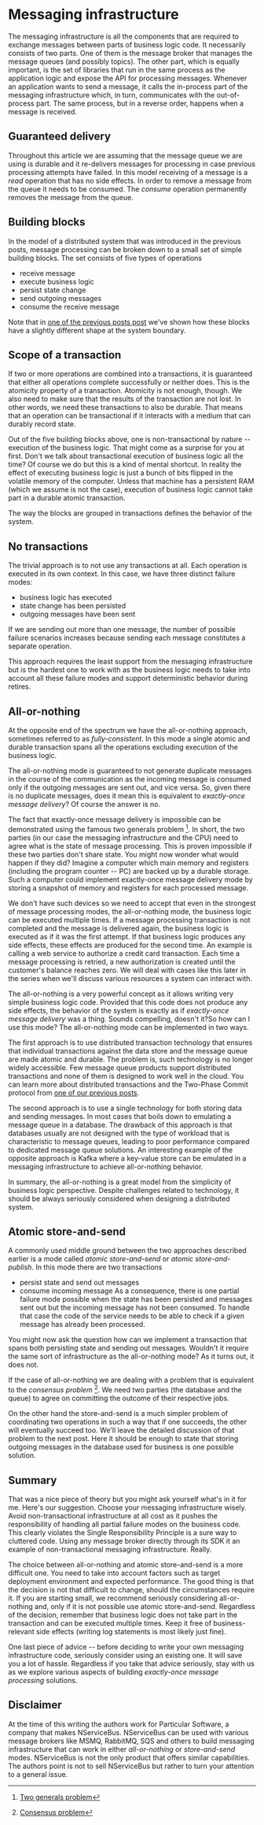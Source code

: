 # Messaging infrastructure

The messaging infrastructure is all the components that are required to exchange messages between parts of business logic code. It necessarily consists of two parts. One of them is the message broker that manages the message queues (and possibly topics). The other part, which is equally important, is the set of libraries that run in the same process as the application logic and expose the API for processing messages. Whenever an application wants to send a message, it calls the in-process part of the messaging infrastructure which, in turn, communicates with the out-of-process part. The same process, but in a reverse order, happens when a message is received.

## Guaranteed delivery

Throughout this article we are assuming that the message queue we are using is durable and it re-delivers messages for processing in case previous processing attempts have failed. In this model receiving of a message is a *read* operation that has no side effects. In order to remove a message from the queue it needs to be consumed. The *consume* operation permanently removes the message from the queue.

## Building blocks

In the model of a distributed system that was introduced in the previous posts, message processing can be broken down to a small set of simple building blocks. The set consists of five types of operations
- receive message
- execute business logic
- persist state change
- send outgoing messages
- consume the receive message 

Note that in [one of the previous posts post](/posts/sync-async-boundary) we've shown how these blocks have a slightly different shape at the system boundary. 

## Scope of a transaction

If two or more operations are combined into a transactions, it is guaranteed that either all operations complete successfully or neither does. This is the atomicity property of a transaction. Atomicity is not enough, though. We also need to make sure that the results of the transaction are not lost. In other words, we need these transactions to also be durable. That means that an operation can be transactional if it interacts with a medium that can durably record state. 

Out of the five building blocks above, one is non-transactional by nature -- execution of the business logic. That might come as a surprise for you at first. Don't we talk about transactional execution of business logic all the time? Of course we do but this is a kind of mental shortcut. In reality the effect of executing business logic is just a bunch of bits flipped in the volatile memory of the computer. Unless that machine has a persistent RAM (which we assume is not the case), execution of business logic cannot take part in a durable atomic transaction.

The way the blocks are grouped in transactions defines the behavior of the system.

## No transactions

The trivial approach is to not use any transactions at all. Each operation is executed in its own context. In this case, we have three distinct failure modes:
- business logic has executed
- state change has been persisted
- outgoing messages have been sent

If we are sending out more than one message, the number of possible failure scenarios increases because sending each message constitutes a separate operation. 

This approach requires the least support from the messaging infrastructure but is the hardest one to work with as the business logic needs to take into account all these failure modes and support deterministic behavior during retires.

## All-or-nothing

At the opposite end of the spectrum we have the all-or-nothing approach, sometimes referred to as *fully-consistent*. In this mode a single atomic and durable transaction spans all the operations excluding execution of the business logic.

The all-or-nothing mode is guaranteed to not generate duplicate messages in the course of the communication as the incoming message is consumed only if the outgoing messages are sent out, and vice versa. So, given there is no duplicate messages, does it mean this is equivalent to *exactly-once message delivery*? Of course the answer is no. 

The fact that exactly-once message delivery is impossible can be demonstrated using the famous two generals problem [^1]. In short, the two parties (in our case the messaging infrastructure and the CPU) need to agree what is the state of message processing. This is proven impossible if these two parties don't share state. You might now wonder what would happen if they did? Imagine a computer which main memory and registers (including the program counter -- PC) are backed up by a durable storage. Such a computer could implement exactly-once message delivery mode by storing a snapshot of memory and registers for each processed message.

We don't have such devices so we need to accept that even in the strongest of message processing modes, the all-or-nothing mode, the business logic can be executed multiple times. If a message processing transaction is not completed and the message is delivered again, the business logic is executed as if it was the first attempt. If that business logic produces any side effects, these effects are produced for the second time. An example is calling a web service to authorize a credit card transaction. Each time a message processing is retried, a new authorization is created until the customer's balance reaches zero. We will deal with cases like this later in the series when we'll discuss various resources a system can interact with.

The all-or-nothing is a very powerful concept as it allows writing very simple business logic code. Provided that this code does not produce any side effects, the behavior of the system is exactly as if *exactly-once message delivery* was a thing. Sounds compelling, doesn't it?So how can I use this mode? The all-or-nothing mode can be implemented in two ways. 

The first approach is to use distributed transaction technology that ensures that individual transactions against the data store and the message queue are made atomic and durable. The problem is, such technology is no longer widely accessible. Few message queue products support distributed transactions and none of them is designed to work well in the cloud. You can learn more about distributed transactions and the Two-Phase Commit protocol from [one of our previous posts](https://exactly-once.github.io/posts/notes-on-2pc/).

The second approach is to use a single technology for both storing data and sending messages. In most cases that boils down to emulating a message queue in a database. The drawback of this approach is that databases usually are not designed with the type of workload that is characteristic to message queues, leading to poor performance compared to dedicated message queue solutions. An interesting example of the opposite approach is Kafka where a key-value store can be emulated in a messaging infrastructure to achieve all-or-nothing behavior.

In summary, the all-or-nothing is a great model from the simplicity of business logic perspective. Despite challenges related to technology, it should be always seriously considered when designing a distributed system.

## Atomic store-and-send

A commonly used middle ground between the two approaches described earlier is a mode called *atomic store-and-send* or *atomic store-and-publish*. In this mode there are two transactions
- persist state and send out messages
- consume incoming message
As a consequence, there is one partial failure mode possible when the state has been persisted and messages sent out but the incoming message has not been consumed. To handle that case the code of the service needs to be able to check if a given message has already been processed. 

You might now ask the question how can we implement a transaction that spans both persisting state and sending out messages. Wouldn't it require the same sort of infrastructure as the all-or-nothing mode? As it turns out, it does not.

If the case of all-or-nothing we are dealing with a problem that is equivalent to the *consensus problem* [^2]. We need two parties (the database and the queue) to agree on committing the outcome of their respective jobs. 

On the other hand the store-and-send is a much simpler problem of coordinating two operations in such a way that if one succeeds, the other will eventually succeed too. We'll leave the detailed discussion of that problem to the next post. Here it should be enough to state that storing outgoing messages in the database used for business is one possible solution.

## Summary

That was a nice piece of theory but you might ask yourself what's in it for me. Here's our suggestion. Choose your messaging infrastructure wisely. Avoid non-transactional infrastructure at all cost as it pushes the responsibility of handling all partial failure modes on the business code. This clearly violates the Single Responsibility Principle is a sure way to cluttered code. Using any message broker directly through its SDK it an example of non-transactional messaging infrastructure. Really.

The choice between all-or-nothing and atomic store-and-send is a more difficult one. You need to take into account factors such as target deployment environment and expected performance. The good thing is that the decision is not that difficult to change, should the circumstances require it. If you are starting small, we recommend seriously considering all-or-nothing and, only if it is not possible use atomic store-and-send. Regardless of the decision, remember that business logic does not take part in the transaction and can be executed multiple times. Keep it free of business-relevant side effects (writing log statements is most likely just fine).

One last piece of advice -- before deciding to write your own messaging infrastructure code, seriously consider using an existing one. It will save you a lot of hassle. Regardless if you take that advice seriously, stay with us as we explore various aspects of building *exactly-once message processing* solutions.

## Disclaimer

At the time of this writing the authors work for Particular Software, a company that makes NServiceBus. NServiceBus can be used with various message brokers like MSMQ, RabbitMQ, SQS and others to build messaging infrastructure that can work in either *all-or-nothing* or *store-and-send* modes. NServiceBus is not the only product that offers similar capabilities. The authors point is not to sell NServiceBus but rather to turn your attention to a general issue. 

[^1]: [Two generals problem](https://en.wikipedia.org/wiki/Two_Generals%27_Problem)
[^2]: [Consensus problem](https://en.wikipedia.org/wiki/Consensus_(computer_science))
